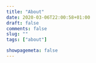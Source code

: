 ```yaml
---
title: "About"
date: 2020-03-06T22:00:58+01:00
draft: false
comments: false
slug: ""
tags: ["about"]

showpagemeta: false
---
```

